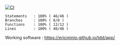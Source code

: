 [![CI](https://github.com/ericminio/tdd/actions/workflows/ci.yml/badge.svg)](https://github.com/ericminio/tdd/actions/workflows/ci.yml)

```
Statements   : 100% ( 46/46 )
Branches     : 100% ( 8/8 )
Functions    : 100% ( 12/12 )
Lines        : 100% ( 46/46 )
```


Working software : https://ericminio.github.io/tdd/app/
